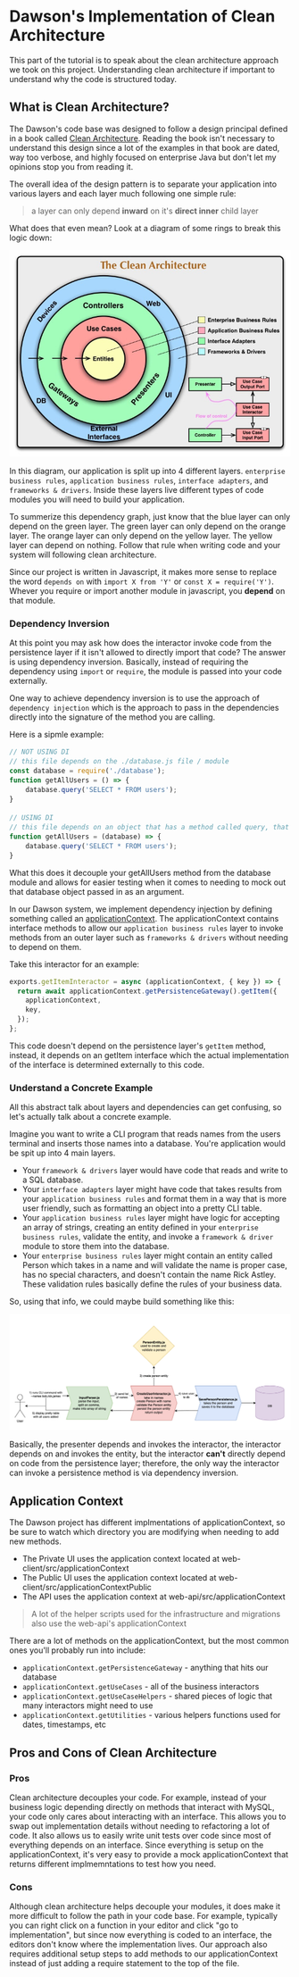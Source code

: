 
# Dawson's Implementation of Clean Architecture

This part of the tutorial is to speak about the clean architecture approach we took on this project.  Understanding clean architecture if important to understand why the code is structured today.


## What is Clean Architecture?

The Dawson's code base was designed to follow a design principal defined in a book called 
[Clean Architecture](https://blog.cleancoder.com/uncle-bob/2012/08/13/the-clean-architecture.html).  Reading the book isn't necessary to understand this design since a lot of the examples in that book are dated, way too verbose, and highly focused on enterprise Java but don't let my opinions stop you from reading it.

The overall idea of the design pattern is to separate your application into various layers and each layer much following one simple rule:

> a layer can only depend **inward** on it's **direct inner** child layer

What does that even mean?  Look at a diagram of some rings to break this logic down:

![Clean Architecture](./images/clean-arch.jpeg)

In this diagram, our application is split up into 4 different layers.  `enterprise business rules`, `application business rules`, `interface adapters`, and `frameworks & drivers`.  Inside these layers live different types of code modules you will need to build your application.

To summerize this dependency graph, just know that the blue layer can only depend on the green layer.  The green layer can only depend on the orange layer.  The orange layer can only depend on the yellow layer.  The yellow layer can depend on nothing.  Follow that rule when writing code and your system will following clean architecture.

Since our project is written in Javascript, it makes more sense to replace the word `depends on` with `import X from 'Y'` or `const X = require('Y')`.  Whever you require or import another module in javascript, you **depend** on that module.

### Dependency Inversion

At this point you may ask how does the interactor invoke code from the persistence layer if it isn't allowed to directly import that code? The answer is using dependency inversion.  Basically, instead of requiring the dependency using `import` or `require`, the module is passed into your code externally.  

One way to achieve dependency inversion is to use the approach of `dependency injection` which is the approach to pass in the dependencies directly into the signature of the method you are calling.

Here is a sipmle example:

```javascript
// NOT USING DI
// this file depends on the ./database.js file / module
const database = require('./database');
function getAllUsers = () => {
    database.query('SELECT * FROM users');
}

// USING DI
// this file depends on an object that has a method called query, that's it
function getAllUsers = (database) => {
    database.query('SELECT * FROM users');
}
```

What this does it decouple your getAllUsers method from the database module and allows for easier testing when it comes to needing to mock out that database object passed in as an argument.

In our Dawson system, we implement dependency injection by defining something called an [applicationContext](https://github.com/ustaxcourt/ef-cms/blob/staging/web-api/src/applicationContext.js).  The applicationContext contains interface methods to allow our `application business rules` layer to invoke methods from an outer layer such as `frameworks & drivers` without needing to depend on them.

Take this interactor for an example:

```javascript
exports.getItemInteractor = async (applicationContext, { key }) => {
  return await applicationContext.getPersistenceGateway().getItem({
    applicationContext,
    key,
  });
};
```

This code doesn't depend on the persistence layer's `getItem` method, instead, it depends on an getItem interface which the actual implementation of the interface is determined externally to this code.  

### Understand a Concrete Example

All this abstract talk about layers and dependencies can get confusing, so let's actually talk about a concrete example.

Imagine you want to write a CLI program that reads names from the users terminal and inserts those names into a database.  You're application would be spit up into 4 main layers.  

- Your `framework & drivers` layer would have code that reads and write to a SQL database.
- Your `interface adapters` layer might have code that takes results from your `application business rules` and format them in a way that is more user friendly, such as formatting an object into a pretty CLI table.
- Your `application business rules` layer might have logic for accepting an array of strings, creating an entity defined in your `enterprise business rules`, validate the entity, and invoke a `framework & driver` module to store them into the database.
- Your `enterprise business rules` layer might contain an entity called Person which takes in a name and will validate the name is proper case, has no special characters, and doesn't contain the name Rick Astley.  These validation rules basically define the rules of your business data.

So, using that info, we could maybe build something like this:

![Clean Architecture Example](./images/ca-example.png)

Basically, the presenter depends and invokes the interactor, the interactor depends on and invokes the entity, but the interactor **can't** directly depend on code from the persistence layer; therefore, the only way the interactor can invoke a persistence method is via dependency inversion.

## Application Context

The Dawson project has different implmentations of applicationContext, so be sure to watch which directory you are modifying when needing to add new methods.

- The Private UI uses the application context located at web-client/src/applicationContext
- The Public UI uses the application context located at web-client/src/applicationContextPublic
- The API uses the application context at web-api/src/applicationContext

> A lot of the helper scripts used for the infrastructure and migrations also use the web-api's applicationContext

There are a lot of methods on the applicationContext, but the most common ones you'll probably run into include:

- `applicationContext.getPersistenceGateway` - anything that hits our database
- `applicationContext.getUseCases` - all of the business interactors
- `applicationContext.getUseCaseHelpers` - shared pieces of logic that many interactors might need to use
- `applicationContext.getUtilities` - various helpers functions used for dates, timestamps, etc


## Pros and Cons of Clean Architecture

### Pros

Clean architecture decouples your code.  For example, instead of your business logic depending directly on methods that interact with MySQL, your code only cares about interacting with an interface.  This allows you to swap out implementation details without needing to refactoring a lot of code.  It also allows us to easily write unit tests over code since most of everything depends on an interface.  Since everything is setup on the applicationContext, it's very easy to provide a mock applicationContext that returns different implmemntations to test how you need.

### Cons

Although clean architecture helps decouple your modules, it does make it more difficult to follow the path in your code base.  For example, typically you can right click on a function in your editor and click "go to implementation", but since now everything is coded to an interface, the editors don't know where the implementation lives.  Our approach also requires additional setup steps to add methods to our applicationContext instead of just adding a require statement to the top of the file.